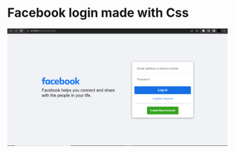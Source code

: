 # Facebook login made with Css
![alt text](https://github.com/Shadymademe/css_project/blob/main/images/Annotation%202022-10-12%20104353.png?raw=true)
